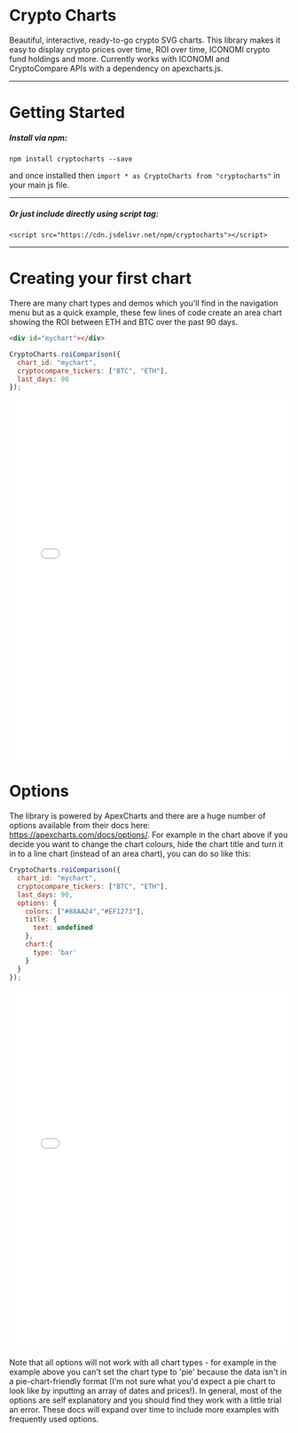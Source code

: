 # Crypto Charts

Beautiful, interactive, ready-to-go crypto SVG charts. This library makes it easy to display crypto prices over time, ROI over time, ICONOMI crypto fund holdings and more. Currently works with ICONOMI and CryptoCompare APIs with a dependency on apexcharts.js.

---

# Getting Started
##### Install via npm:

`npm install cryptocharts --save`

and once installed then `import * as CryptoCharts from "cryptocharts"` in your main js file.

---

##### Or just include directly using script tag:

`<script src="https://cdn.jsdelivr.net/npm/cryptocharts"></script>`

---
# Creating your first chart
There are many chart types and demos which you'll find in the navigation menu but as a quick example, these few lines of code create an area chart showing the ROI between ETH and BTC over the past 90 days.

```html
<div id="mychart"></div>
```
```js
CryptoCharts.roiComparison({
  chart_id: "mychart",
  cryptocompare_tickers: ["BTC", "ETH"],
  last_days: 90
});
```

<iframe height="650" style="width: 100%;" scrolling="no" title="ROI of crypto assets over time" src="//codepen.io/jesusthatsgreat/embed/preview/RmOJOJ/?height=650&theme-id=37041&default-tab=result" frameborder="no" allowtransparency="true" allowfullscreen="true"></iframe>

# Options
The library is powered by ApexCharts and there are a huge number of options available from their docs here: https://apexcharts.com/docs/options/. For example in the chart above if you decide you want to change the chart colours, hide the chart title and turn it in to a line chart (instead of an area chart), you can do so like this:

```js
CryptoCharts.roiComparison({
  chart_id: "mychart",
  cryptocompare_tickers: ["BTC", "ETH"],
  last_days: 90,
  options: {
    colors: ["#88AA24","#EF1273"],
    title: {
      text: undefined
    },
    chart:{
      type: 'bar'
    }
  }
});
```

<iframe height="650" style="width: 100%;" scrolling="no" title="ROI of crypto assets over time" src="//codepen.io/jesusthatsgreat/embed/preview/ZNNxyO/?height=650&theme-id=37041&default-tab=result" frameborder="no" allowtransparency="true" allowfullscreen="true"></iframe>

Note that all options will not work with all chart types - for example in the example above you can't set the chart type to 'pie' because the data isn't in a pie-chart-friendly format (I'm not sure what you'd expect a pie chart to look like by inputting an array of dates and prices!). In general, most of the options are self explanatory and you should find they work with a little trial an error. These docs will expand over time to include more examples with frequently used options.
